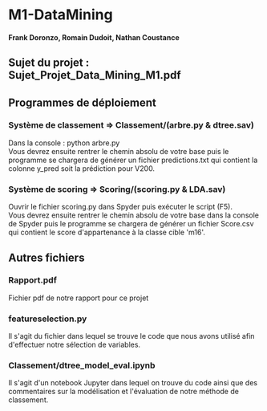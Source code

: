 # M1-DataMining

#### Frank Doronzo, Romain Dudoit, Nathan Coustance

## Sujet du projet : Sujet_Projet_Data_Mining_M1.pdf


## Programmes de déploiement
### Système de classement => Classement/(arbre.py & dtree.sav)
Dans la console : python arbre.py  
Vous devrez ensuite rentrer le chemin absolu de votre base puis le programme se chargera
de générer un fichier predictions.txt qui contient la colonne y_pred soit la prédiction pour V200.

### Système de scoring => Scoring/(scoring.py & LDA.sav)
Ouvrir le fichier scoring.py dans Spyder puis exécuter le script (F5).  
Vous devrez ensuite rentrer le chemin absolu de votre base dans la console de Spyder puis
le programme se chargera de générer un fichier Score.csv qui contient le score
d'appartenance à la classe cible 'm16'.

## Autres fichiers
### Rapport.pdf
Fichier pdf de notre rapport pour ce projet

### featureselection.py
Il s'agit du fichier dans lequel se trouve le code que nous avons utilisé afin d'effectuer notre
sélection de variables.

### Classement/dtree_model_eval.ipynb
Il s'agit d'un notebook Jupyter dans lequel on trouve du code ainsi que des commentaires
sur la modélisation et l'évaluation de notre méthode de classement.
